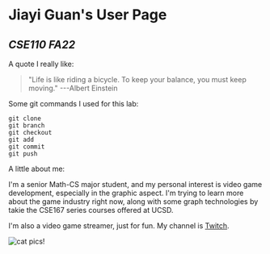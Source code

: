 # **Jiayi Guan's User Page**

## *CSE110 FA22*

A quote I really like:
>"Life is like riding a bicycle. To keep your balance, you must keep moving."   ---Albert Einstein

Some git commands I used for this lab:
```
git clone
git branch
git checkout
git add
git commit
git push
```

A little about me:

I'm a senior Math-CS major student, and my personal interest is video game development, especially in the graphic aspect. I'm trying to learn more about the game industry right now, along with some graph technologies by takie the CSE167 series courses offered at UCSD.

I'm also a video game streamer, just for fun. My channel is [Twitch](https://www.twitch.tv/shikakanee).

![cat pics!](https://i0.wp.com/katzenworld.co.uk/wp-content/uploads/2019/06/funny-cat.jpeg?resize=1320%2C1320&ssl=1)
